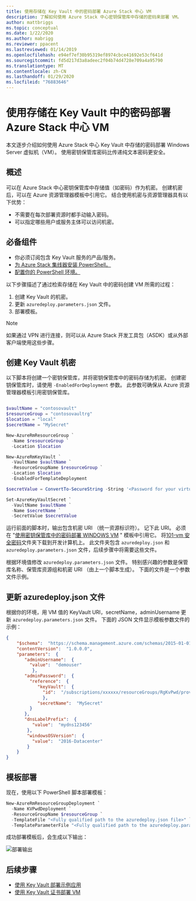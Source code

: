 ```yaml
---
title: 使用存储在 Key Vault 中的密码部署 Azure Stack 中心 VM
description: 了解如何使用 Azure Stack 中心密钥保管库中存储的密码来部署 VM。
author: mattbriggs
ms.topic: conceptual
ms.date: 1/22/2020
ms.author: mabrigg
ms.reviewer: ppacent
ms.lastreviewed: 01/14/2019
ms.openlocfilehash: e94ef7ef30b95319ef8974cbce41692e53cf641d
ms.sourcegitcommit: fd5d217d3a8adeec2f04b74d4728e709a4a95790
ms.translationtype: MT
ms.contentlocale: zh-CN
ms.lasthandoff: 01/29/2020
ms.locfileid: "76883646"
---
```

# <a name="deploy-an-azure-stack-hub-vm-using-a-password-stored-in-key-vault"></a>使用存储在 Key Vault 中的密码部署 Azure Stack 中心 VM

本文逐步介绍如何使用 Azure Stack 中心 Key Vault 中存储的密码部署 Windows Server 虚拟机（VM）。 使用密钥保管库密码比传递纯文本密码更安全。

## <a name="overview"></a>概述

可以在 Azure Stack 中心密钥保管库中存储值（如密码）作为机密。 创建机密后，可以在 Azure 资源管理器模板中引用它。 结合使用机密与资源管理器具有以下优势：

* 不需要在每次部署资源时都手动输入密码。
* 可以指定哪些用户或服务主体可以访问机密。

## <a name="prerequisites"></a>必备组件

* 你必须订阅包含 Key Vault 服务的产品/服务。
* [为 Azure Stack 集线器安装 PowerShell。](../operator/azure-stack-powershell-install.md)
* [配置你的 PowerShell 环境。](azure-stack-powershell-configure-user.md)

以下步骤描述了通过检索存储在 Key Vault 中的密码创建 VM 所需的过程：

1. 创建 Key Vault 的机密。
2. 更新 `azuredeploy.parameters.json` 文件。
3. 部署模板。

> [!NOTE]  
> 如果通过 VPN 进行连接，则可以从 Azure Stack 开发工具包（ASDK）或从外部客户端使用这些步骤。

## <a name="create-a-key-vault-secret"></a>创建 Key Vault 机密

以下脚本将创建一个密钥保管库，并将密钥保管库中的密码存储为机密。 创建密钥保管库时，请使用 `-EnabledForDeployment` 参数。 此参数可确保从 Azure 资源管理器模板引用密钥保管库。

```powershell

$vaultName = "contosovault"
$resourceGroup = "contosovaultrg"
$location = "local"
$secretName = "MySecret"

New-AzureRmResourceGroup `
  -Name $resourceGroup `
  -Location $location

New-AzureRmKeyVault `
  -VaultName $vaultName `
  -ResourceGroupName $resourceGroup `
  -Location $location
  -EnabledForTemplateDeployment

$secretValue = ConvertTo-SecureString -String '<Password for your virtual machine>' -AsPlainText -Force

Set-AzureKeyVaultSecret `
  -VaultName $vaultName `
  -Name $secretName `
  -SecretValue $secretValue

```

运行前面的脚本时，输出包含机密 URI （统一资源标识符）。 记下此 URI。 必须在 "[使用密钥保管库中的密码部署 WINDOWS VM](https://github.com/Azure/AzureStack-QuickStart-Templates/tree/master/101-vm-windows-create-passwordfromkv) " 模板中引用它。 将[101-vm 安全密码](https://github.com/Azure/AzureStack-QuickStart-Templates/tree/master/101-vm-windows-create-passwordfromkv)文件夹下载到开发计算机上。 此文件夹包含 `azuredeploy.json` 和 `azuredeploy.parameters.json` 文件，后续步骤中将需要这些文件。

根据环境值修改 `azuredeploy.parameters.json` 文件。 特别感兴趣的参数是保管库名称、保管库资源组和机密 URI （由上一个脚本生成）。 下面的文件是一个参数文件示例。

## <a name="update-the-azuredeployparametersjson-file"></a>更新 azuredeploy.json 文件

根据你的环境，用 VM 值的 KeyVault URI，secretName，adminUsername 更新 `azuredeploy.parameters.json` 文件。 下面的 JSON 文件显示模板参数文件的示例：

```json
{
    "$schema":  "https://schema.management.azure.com/schemas/2015-01-01/deploymentParameters.json#",
    "contentVersion":  "1.0.0.0",
    "parameters":  {
       "adminUsername":  {
         "value":  "demouser"
          },
       "adminPassword":  {
         "reference":  {
            "keyVault":  {
              "id":  "/subscriptions/xxxxxx/resourceGroups/RgKvPwd/providers/Microsoft.KeyVault/vaults/KvPwd"
              },
            "secretName":  "MySecret"
         }
       },
       "dnsLabelPrefix":  {
          "value":  "mydns123456"
        },
        "windowsOSVersion":  {
          "value":  "2016-Datacenter"
        }
    }
}

```

## <a name="template-deployment"></a>模板部署

现在，使用以下 PowerShell 脚本部署模板：

```powershell  
New-AzureRmResourceGroupDeployment `
  -Name KVPwdDeployment `
  -ResourceGroupName $resourceGroup `
  -TemplateFile "<Fully qualified path to the azuredeploy.json file>" `
  -TemplateParameterFile "<Fully qualified path to the azuredeploy.parameters.json file>"
```

成功部署模板后，会生成以下输出：

![部署输出](media/azure-stack-key-vault-deploy-vm-with-secret/deployment-output.png)

## <a name="next-steps"></a>后续步骤

* [使用 Key Vault 部署示例应用](azure-stack-key-vault-sample-app.md)
* [使用 Key Vault 证书部署 VM](azure-stack-key-vault-push-secret-into-vm.md)
